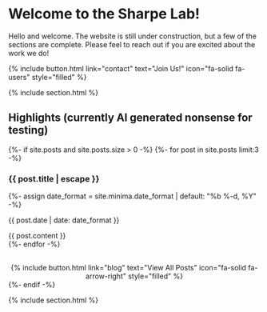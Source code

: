 ---
---

# Welcome to the Sharpe Lab!

Hello and welcome. The website is still under construction, but a few of the sections are complete. Please feel to reach out if you are excited about the work we do!

{%
  include button.html
  link="contact"
  text="Join Us!"
  icon="fa-solid fa-users"
  style="filled"
%}

{% include section.html %}

## Highlights (currently AI generated nonsense for testing)

<!-- posts start -->

{%- if site.posts and site.posts.size > 0 -%}
  {%- for post in site.posts limit:3 -%}
    <div class="post-highlight">
      <h3>{{ post.title | escape }}</h3>
      {%- assign date_format = site.minima.date_format | default: "%b %-d, %Y" -%}
      <p class="post-date">{{ post.date | date: date_format }}</p>
      <div class="post-content">
        {{ post.content }}
      </div>
    </div>
  {%- endfor -%}
  
  <div style="text-align: center; margin-top: 30px;">
    {%
      include button.html
      link="blog"
      text="View All Posts"
      icon="fa-solid fa-arrow-right"
      style="filled"
    %}
  </div>
{%- endif -%}

{% include section.html %}